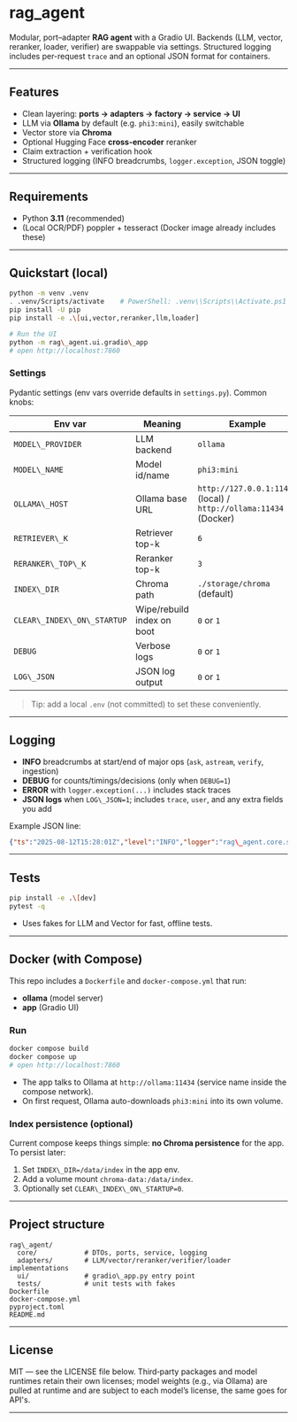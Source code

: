 # rag\_agent

Modular, port–adapter **RAG agent** with a Gradio UI. Backends (LLM, vector, reranker, loader, verifier) are swappable via settings. Structured logging includes per-request `trace` and an optional JSON format for containers.

---

## Features

* Clean layering: **ports → adapters → factory → service → UI**
* LLM via **Ollama** by default (e.g. `phi3:mini`), easily switchable
* Vector store via **Chroma**
* Optional Hugging Face **cross-encoder** reranker
* Claim extraction + verification hook
* Structured logging (INFO breadcrumbs, `logger.exception`, JSON toggle)

---

## Requirements

* Python **3.11** (recommended)
* (Local OCR/PDF) poppler + tesseract (Docker image already includes these)

---

## Quickstart (local)

```bash
python -m venv .venv
. .venv/Scripts/activate    # PowerShell: .venv\\Scripts\\Activate.ps1
pip install -U pip
pip install -e .\[ui,vector,reranker,llm,loader]

# Run the UI
python -m rag\_agent.ui.gradio\_app
# open http://localhost:7860
```

### Settings

Pydantic settings (env vars override defaults in `settings.py`). Common knobs:

| Env var                  | Meaning                    | Example                                                           |
| ------------------------ | -------------------------- | ----------------------------------------------------------------- |
| `MODEL\_PROVIDER`         | LLM backend                | `ollama`                                                          |
| `MODEL\_NAME`             | Model id/name              | `phi3:mini`                                                       |
| `OLLAMA\_HOST`            | Ollama base URL            | `http://127.0.0.1:11434` (local) / `http://ollama:11434` (Docker) |
| `RETRIEVER\_K`            | Retriever top-k            | `6`                                                               |
| `RERANKER\_TOP\_K`         | Reranker top-k             | `3`                                                               |
| `INDEX\_DIR`              | Chroma path                | `./storage/chroma` (default)                                      |
| `CLEAR\_INDEX\_ON\_STARTUP` | Wipe/rebuild index on boot | `0` or `1`                                                        |
| `DEBUG`                  | Verbose logs               | `0` or `1`                                                        |
| `LOG\_JSON`               | JSON log output            | `0` or `1`                                                        |

> Tip: add a local `.env` (not committed) to set these conveniently.

---

## Logging

* **INFO** breadcrumbs at start/end of major ops (`ask`, `astream`, `verify`, ingestion)
* **DEBUG** for counts/timings/decisions (only when `DEBUG=1`)
* **ERROR** with `logger.exception(...)` includes stack traces
* **JSON logs** when `LOG\_JSON=1`; includes `trace`, `user`, and any extra fields you add

Example JSON line:

```json
{"ts":"2025-08-12T15:28:01Z","level":"INFO","logger":"rag\_agent.core.service","msg":"astream:start","trace":"53a765da","user":"-","question\_len":42}
```

---

## Tests

```bash
pip install -e .\[dev]
pytest -q
```

* Uses fakes for LLM and Vector for fast, offline tests.

---

## Docker (with Compose)

This repo includes a `Dockerfile` and `docker-compose.yml` that run:

* **ollama** (model server)
* **app** (Gradio UI)

### Run

```bash
docker compose build
docker compose up
# open http://localhost:7860
```

* The app talks to Ollama at `http://ollama:11434` (service name inside the compose network).
* On first request, Ollama auto-downloads `phi3:mini` into its own volume.

### Index persistence (optional)

Current compose keeps things simple: **no Chroma persistence** for the app. To persist later:

1. Set `INDEX\_DIR=/data/index` in the app env.
2. Add a volume mount `chroma-data:/data/index`.
3. Optionally set `CLEAR\_INDEX\_ON\_STARTUP=0`.

---

## Project structure

```
rag\_agent/
  core/            # DTOs, ports, service, logging
  adapters/        # LLM/vector/reranker/verifier/loader implementations
  ui/              # gradio\_app.py entry point
  tests/           # unit tests with fakes
Dockerfile
docker-compose.yml
pyproject.toml
README.md
```

---

## License

MIT — see the LICENSE file below. Third‑party packages and model runtimes retain their own licenses; model weights (e.g., via Ollama) are pulled at runtime and are subject to each model’s license, the same goes for API's.

---



